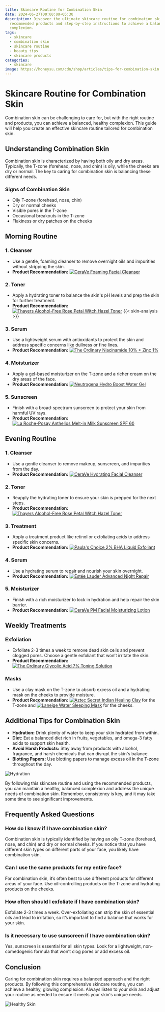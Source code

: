 ```yaml
---
title: Skincare Routine for Combination Skin
date: 2024-06-27T00:00:00+05:30
description: Discover the ultimate skincare routine for combination skin, with
  recommended products and step-by-step instructions to achieve a balanced
  complexion.
tags:
  - skincare
  - combination skin
  - skincare routine
  - beauty tips
  - skincare products
categories:
  - skincare
image: https://honeysu.com/cdn/shop/articles/tips-for-combination-skin.jpg?v=1652088011
---
```



# Skincare Routine for Combination Skin

Combination skin can be challenging to care for, but with the right routine and products, you can achieve a balanced, healthy complexion. This guide will help you create an effective skincare routine tailored for combination skin.


## Understanding Combination Skin

Combination skin is characterized by having both oily and dry areas. Typically, the T-zone (forehead, nose, and chin) is oily, while the cheeks are dry or normal. The key to caring for combination skin is balancing these different needs.

### Signs of Combination Skin

- Oily T-zone (forehead, nose, chin)
- Dry or normal cheeks
- Visible pores in the T-zone
- Occasional breakouts in the T-zone
- Flakiness or dry patches on the cheeks

## Morning Routine

### 1. Cleanser
- Use a gentle, foaming cleanser to remove overnight oils and impurities without stripping the skin.
- **Product Recommendation:** [![CeraVe Foaming Facial Cleanser](https://i5.walmartimages.com/seo/CeraVe-Foaming-Facial-Cleanser-Daily-Face-Wash-for-Normal-to-Oily-Skin-12-fl-oz_aa5f597c-6326-4181-81fe-0ce6f9fa4757.15974fc89e53a988ba9d5aa7c7e188a4.jpeg?odnHeight=640&odnWidth=640&odnBg=FFFFFF)](https://www.walmart.com/ip/CeraVe-Foaming-Facial-Cleanser-Daily-Face-Wash-for-Normal-to-Oily-Skin-12-fl-oz/836389588)

### 2. Toner
- Apply a hydrating toner to balance the skin's pH levels and prep the skin for further treatment.
- **Product Recommendation:** [![Thayers Alcohol-Free Rose Petal Witch Hazel Toner](https://i5.walmartimages.com/seo/Thayers-Alcohol-free-Rose-Petal-Witch-Hazel-with-Aloe-Vera-12-oz_1e94a43e-3369-4d15-84b8-f26d42353cc9.06d7de7a498af7c13fec5f2fa27064a4.jpeg)](https://www.walmart.com/ip/Thayers-Alcohol-free-Rose-Petal-Witch-Hazel-with-Aloe-Vera-12-oz/643500703)
{{< skin-analysis >}}
### 3. Serum
- Use a lightweight serum with antioxidants to protect the skin and address specific concerns like dullness or fine lines.
- **Product Recommendation:** [![The Ordinary Niacinamide 10% + Zinc 1%](https://i5.walmartimages.com/seo/The-Ordinary-Niacinamide-10-Zinc-1-30ml_5935ea0a-2764-423b-a5c2-e3d68f7b9e75.313b203106282e529d3e862d861e3ec8.jpeg)](https://www.walmart.com/ip/The-Ordinary-Niacinamide-10-Zinc-1-30ml/5111298160)

### 4. Moisturizer
- Apply a gel-based moisturizer on the T-zone and a richer cream on the dry areas of the face.
- **Product Recommendation:** [![Neutrogena Hydro Boost Water Gel](https://i5.walmartimages.com/seo/Neutrogena-Hydro-Boost-Water-Gel-Face-Moisturizer-Lotion-with-Hyaluronic-Acid-1-7-oz_c453e484-6ce9-4d9b-a7c5-cc28bf156ece.c33e4a134ba2feadd65252e04c361147.jpeg?odnHeight=2000&odnWidth=2000&odnBg=FFFFFF)](https://www.walmart.com/ip/Neutrogena-Hydro-Boost-Water-Gel-Face-Moisturizer-Lotion-with-Hyaluronic-Acid-1-7-oz/40488263)

### 5. Sunscreen
- Finish with a broad-spectrum sunscreen to protect your skin from harmful UV rays.
- **Product Recommendation:** [![La Roche-Posay Anthelios Melt-in Milk Sunscreen SPF 60](https://i5.walmartimages.com/seo/La-Roche-Posay-Anthelios-Melt-In-Milk-Sunscreen-SPF60-for-Body-and-Face-3-0-fl-oz-90ml_0b8b8517-3001-40a0-9c1a-f9c6f38bf73e.b7a6441cfc2006b5b9ab59513d1b5fdf.jpeg)](https://www.walmart.com/ip/La-Roche-Posay-Anthelios-Melt-In-Milk-Sunscreen-SPF60-for-Body-and-Face-3-0-fl-oz-90ml/283898704)

## Evening Routine

### 1. Cleanser
- Use a gentle cleanser to remove makeup, sunscreen, and impurities from the day.
- **Product Recommendation:** [![CeraVe Hydrating Facial Cleanser](https://encrypted-tbn0.gstatic.com/images?q=tbn:ANd9GcSESGHZ_Fp7jYWLszjBDFFigGqmUkLAjnBsMQ&s)](https://www.sephora.co.uk/p/CeraVe-Hydrating-Cleanser-236ml)

### 2. Toner
- Reapply the hydrating toner to ensure your skin is prepped for the next steps.
- **Product Recommendation:** [![Thayers Alcohol-Free Rose Petal Witch Hazel Toner](https://m.media-amazon.com/images/I/71ScUb0VhOL.jpg)](https://www.walmart.com/ip/Thayers-Alcohol-free-Rose-Petal-Witch-Hazel-with-Aloe-Vera-12-oz/643500703)

### 3. Treatment
- Apply a treatment product like retinol or exfoliating acids to address specific skin concerns.
- **Product Recommendation:** [![Paula's Choice 2% BHA Liquid Exfoliant](https://i5.walmartimages.com/seo/2-BHA-liquid-improves-skin-texture-exfoliates-and-thins-pores-removes-dead-skin-and-brightens-skin-tone-salicylic-acid-moisturizing-essence_b6856798-429d-47c0-9682-c076a47c49ca.7c504599a55394de0716810c3bfd03ee.jpeg?odnHeight=768&odnWidth=768&odnBg=FFFFFF)](https://www.walmart.com/ip/2-BHA-liquid-improves-skin-texture-exfoliates-and-thins-pores-removes-dead-skin-and-brightens-skin-tone-salicylic-acid-moisturizing-essence/5384035630)

### 4. Serum
- Use a hydrating serum to repair and nourish your skin overnight.
- **Product Recommendation:** [![Estée Lauder Advanced Night Repair](https://i5.walmartimages.com/seo/Estee-Lauder-Advanced-Night-Repair-Synchronized-Multi-Recovery-Complex-1-7-oz-2-Pack_a9dc02fc-6344-4d94-934d-0723db5d27d3.5deaa910d97a5fdaf08e25a391824848.jpeg?odnHeight=768&odnWidth=768&odnBg=FFFFFF)](https://www.walmart.com/ip/Estee-Lauder-Advanced-Night-Repair-Synchronized-Multi-Recovery-Complex-1-7-oz-2-Pack/330982859)

### 5. Moisturizer
- Finish with a rich moisturizer to lock in hydration and help repair the skin barrier.
- **Product Recommendation:** [![CeraVe PM Facial Moisturizing Lotion](https://i5.walmartimages.com/seo/CeraVe-PM-Facial-Moisturizing-Lotion-Fragrance-Free-for-Nighttime-Use_e617303b-fc94-4ff6-a3e1-38efd7219687.aecafdfe05152fb9298d6b87eda873f8.jpeg?odnHeight=768&odnWidth=768&odnBg=FFFFFF)](https://www.walmart.com/ip/CeraVe-PM-Facial-Moisturizing-Lotion-Fragrance-Free-for-Nighttime-Use/510571994
)

## Weekly Treatments

### Exfoliation
- Exfoliate 2-3 times a week to remove dead skin cells and prevent clogged pores. Choose a gentle exfoliant that won’t irritate the skin.
- **Product Recommendation:** [![The Ordinary Glycolic Acid 7% Toning Solution](https://www.sephora.com/productimages/product/p427406-av-10-zoom.jpg?imwidth=315)](https://www.sephora.com/product/the-ordinary-deciem-glycolic-acid-7-toning-solution-P427406)

### Masks
- Use a clay mask on the T-zone to absorb excess oil and a hydrating mask on the cheeks to provide moisture.
- **Product Recommendation:** [![Aztec Secret Indian Healing Clay](https://encrypted-tbn0.gstatic.com/images?q=tbn:ANd9GcQT5RgI8Bfj3rUSIBh6PxF5kd7ABLE-GENwVw&s)](https://www.walmart.com/ip/Aztec-Secret-Indian-Healing-Clay-Facial-Treatment/29304660) for the T-zone and [![Laneige Water Sleeping Mask](https://i5.walmartimages.com/seo/Laneige-Water-Sleeping-Face-Mask-70-ml_a547921b-291b-4d47-bc24-c9ba7979118a.102442063b6029957f8c734c6b23f468.jpeg?odnHeight=768&odnWidth=768&odnBg=FFFFFF)](https://www.walmart.com/ip/Laneige-Water-Sleeping-Face-Mask-70-ml/643404063) for the cheeks.

## Additional Tips for Combination Skin

- **Hydration:** Drink plenty of water to keep your skin hydrated from within.
- **Diet:** Eat a balanced diet rich in fruits, vegetables, and omega-3 fatty acids to support skin health.
- **Avoid Harsh Products:** Stay away from products with alcohol, fragrance, and harsh chemicals that can disrupt the skin's balance.
- **Blotting Papers:** Use blotting papers to manage excess oil in the T-zone throughout the day.

![Hydration](https://encrypted-tbn0.gstatic.com/images?q=tbn:ANd9GcRTgUGVnIVVv49OoK3Jvp8-6Rk2gsnxRp1IYQ&s)

By following this skincare routine and using the recommended products, you can maintain a healthy, balanced complexion and address the unique needs of combination skin. Remember, consistency is key, and it may take some time to see significant improvements.

## Frequently Asked Questions

### How do I know if I have combination skin?

Combination skin is typically identified by having an oily T-zone (forehead, nose, and chin) and dry or normal cheeks. If you notice that you have different skin types on different parts of your face, you likely have combination skin.

### Can I use the same products for my entire face?

For combination skin, it’s often best to use different products for different areas of your face. Use oil-controlling products on the T-zone and hydrating products on the cheeks.

### How often should I exfoliate if I have combination skin?

Exfoliate 2-3 times a week. Over-exfoliating can strip the skin of essential oils and lead to irritation, so it’s important to find a balance that works for your skin.

### Is it necessary to use sunscreen if I have combination skin?

Yes, sunscreen is essential for all skin types. Look for a lightweight, non-comedogenic formula that won’t clog pores or add excess oil.

## Conclusion

Caring for combination skin requires a balanced approach and the right products. By following this comprehensive skincare routine, you can achieve a healthy, glowing complexion. Always listen to your skin and adjust your routine as needed to ensure it meets your skin's unique needs.

![Healthy Skin](https://www.example.com/healthy-skin.jpg)
